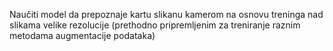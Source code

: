 Naučiti model da prepoznaje kartu slikanu kamerom na osnovu treninga nad slikama velike rezolucije (prethodno pripremljenim za treniranje raznim metodama augmentacije podataka)
